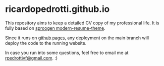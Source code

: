 # ricardopedrotti.github.io

This repository aims to keep a detailed CV copy of my professional life.
It is fully based on [sproogen modern-resume-theme](https://github.com/sproogen/modern-resume-theme).

Since it runs on [github pages](https://pages.github.com/), any deployment on the main branch will deploy the code to the running website.

In case you run into some questions, feel free to email me at rpedrottivf@gmail.com. :)